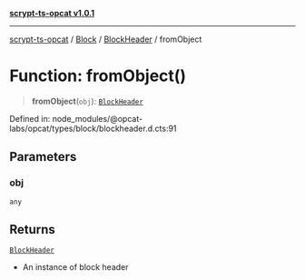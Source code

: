 [**scrypt-ts-opcat v1.0.1**](../../../../../README.md)

***

[scrypt-ts-opcat](../../../../../README.md) / [Block](../../../README.md) / [BlockHeader](../README.md) / fromObject

# Function: fromObject()

> **fromObject**(`obj`): [`BlockHeader`](../../../classes/BlockHeader.md)

Defined in: node\_modules/@opcat-labs/opcat/types/block/blockheader.d.cts:91

## Parameters

### obj

`any`

## Returns

[`BlockHeader`](../../../classes/BlockHeader.md)

- An instance of block header
